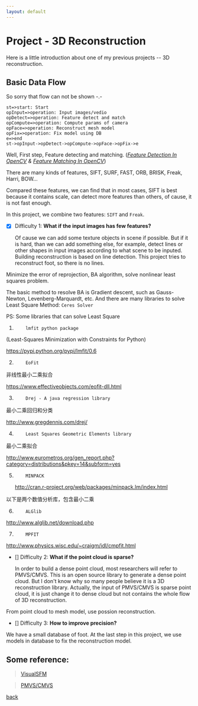 ```yaml
---
layout: default
---
```


# Project - 3D Reconstruction

Here is a little introduction about one of my previous projects -- 3D reconstruction.

## Basic Data Flow

So sorry that flow can not be shown -.-
```flow
st=>start: Start
opInput=>operation: Input images/vedio
opDetect=>operation: Feature detect and match
opCompute=>operation: Compute params of camera
opFace=>operation: Reconstruct mesh model
opFix=>operation: Fix model using DB
e=>end
st->opInput->opDetect->opCompute->opFace->opFix->e
```

Well, First step, Feature detecting and matching. (*[Feature Detection In OpenCV](./Feature_Detection_In_OpenCV.html) & 
[Feature Matching In OpenCV](./Feature_Matching_In_OpenCV.html)*)

There are many kinds of features, SIFT, SURF, FAST, ORB, BRISK, Freak, Harri, BOW...

Compared these features, we can find that in most cases, SIFT is best because it contains scale, can detect more features than others, of cause, it is not fast enough.

In this project, we combine two features: `SIFT` and `Freak`.

- [x] Difficulty 1: **What if the input images has few features?**

	Of cause we can add some texture objects in scene if possible. But if it is hard, than we can add something else, for example, detect lines or other shapes in input images according to what scene to be inputed. Building reconstruction is based on line detection. This project tries to reconstruct foot, so there is no lines.

Minimize the error of reprojection, BA algorithm, solve nonlinear least squares problem.

The basic method to resolve BA is Gradient descent, such as Gauss-Newton, Levenberg-Marquardt, etc. And there are many libraries to solve Least Square Method: `Ceres Solver`

PS: Some libraries that can solve Least Square 

1.         lmfit python package

(Least-Squares Minimization with Constraints for Python)

https://pypi.python.org/pypi/lmfit/0.6

2.         EoFit

非线性最小二乘拟合

https://www.effectiveobjects.com/eofit-dll.html

3.         Drej - A java regression library

最小二乘回归和分类

http://www.gregdennis.com/drej/

4.         Least Squares Geometric Elements library

最小二乘拟合

http://www.eurometros.org/gen_report.php?category=distributions&pkey=14&subform=yes

5.         MINPACK

    http://cran.r-project.org/web/packages/minpack.lm/index.html

 

以下是两个数值分析库，包含最小二乘

6.         ALGlib

http://www.alglib.net/download.php

7.         MPFIT

http://www.physics.wisc.edu/~craigm/idl/cmpfit.html


- [] Difficulty 2: **What if the point cloud is sparse?**

	In order to build a dense point cloud, most researchers will refer to PMVS/CMVS. This is an open source library to generate a dense point cloud. But I don't know why so many people believe it is a 3D reconstruction library. Actually, the input of PMVS/CMVS is sparse point cloud, it is just change it to dense cloud but not contains the whole flow of 3D reconstruction.

From point cloud to mesh model, use possion reconstruction.

- [] Difficulty 3: **How to improve precision?**

We have a small database of foot. At the last step in this project, we use models in database to fix the reconstruction model.

## Some reference:
> [VisualSFM](http://ccwu.me/vsfm/)

> [PMVS/CMVS](http://www.di.ens.fr/pmvs/)

[back](./)